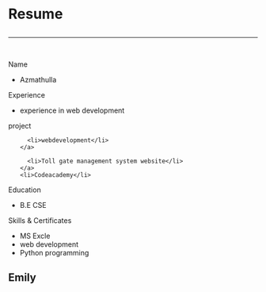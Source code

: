 <div id="header"></div>
<div class="left"></div>
<div class="stuff">
  <br><br>
  <h1>Resume</h1>
  <h2></h2>
  <hr />
  <br>
  <p class="head">Name</p>
  <ul>
    <li>Azmathulla</li>
  
  </ul>
  <p class="head">Experience</p>
  <ul>
    <li> experience in web development</li>
  </ul>
  <p class="head">project</p>
  <ul>
    
      <li>webdevelopment</li>
    </a>
    
      <li>Toll gate management system website</li>
    </a>
    <li>Codeacademy</li>
  </ul>
  <p class="head">Education</p>
  <ul>
    <li>B.E CSE</li>
    
  </ul>
  <p class="head">Skills & Certificates</p>
  <ul>
    <li>MS Excle</li>
    <li>web development</li>
    <li>Python programming</li>
  </ul>
</div>
<div class="right"></div>
<div id="footer">
  <h2 id="name">Emily</h2></div>

